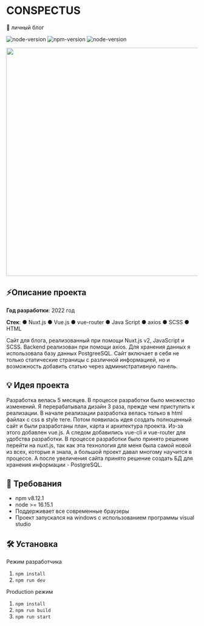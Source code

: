 # CONSPECTUS

📰 личный блог

![node-version](https://img.shields.io/badge/license-Apache-blue)
![npm-version](https://img.shields.io/badge/npm-8.12.1-red) 
![node-version](https://img.shields.io/badge/node->=16.15.1-green)

<div align="center">
<img src="https://swenlii.github.io/img/projects/conspectus.png" width="600px">
</div>

## ⚡Описание проекта

**Год разработки**: 2022 год

**Стек**: ● Nuxt.js ● Vue.js ● vue-router ● Java Script ● axios ● SCSS ● HTML

Сайт для блога, реализованный при помощи Nuxt.js v2, JavaScript и SCSS. Backend реализован при помощи axios. Для хранения данных я использовала базу данных PostgreeSQL. Сайт включает в себя не только статические страницы с различной информацией, но и возможность добавить статью через административную панель.

## 💡 Идея проекта

Разработка велась 5 месяцев. В процессе разработки было множество изменений. Я перерабатывала дизайн 3 раза, прежде чем приступить к реализации. В начале реализации разработка велась только в html файлах с css в style теге. Потом появилась идея создать полноценный сайт и были разработаны план, карта и архитектура проекта. Из-за этого добавлен vue.js. А следом добавились vue-cli и vue-router для удобства разработки. В процессе разработки было принято решение перейти на nuxt.js, так как эта технология для меня была самой новой из всех, которые я знала, а большой проект давал многому научится в процессе. А после увеличения сайта принято решение создать БД для хранения информации - PostgreSQL.

## 📝 Требования

- npm v8.12.1
- node >= 16.15.1
- Поддерживает все современные браузеры
- Проект запускался на windows с использованием программы visual studio

## 🛠️ Установка

Режим разработчика
1. `npm install`
2. `npm run dev`

Production режим
1. `npm install`
2. `npm run build`
3. `npm run start`
